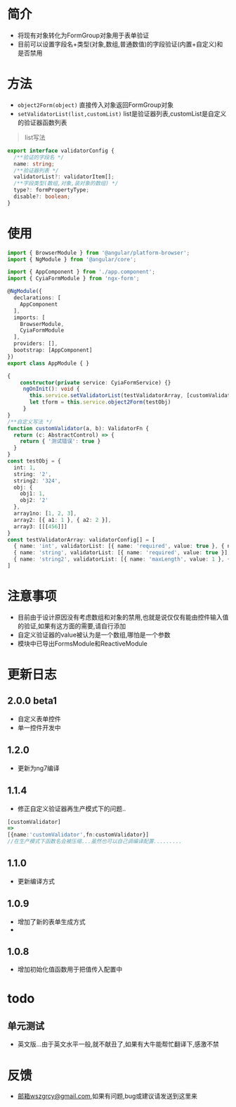 # 简介
- 将现有对象转化为FormGroup对象用于表单验证
- 目前可以设置字段名+类型(对象,数组,普通数值)的字段验证(内置+自定义)和是否禁用

# 方法
- `object2Form(object)` 直接传入对象返回FormGroup对象
- `setValidatorList(list,customList)` list是验证器列表,customList是自定义的验证器函数列表
> list写法 
``` ts
export interface validatorConfig {
  /**验证的字段名 */
  name: string;
  /**验证器列表 */
  validatorList?: validatorItem[];
  /**字段类型(数组,对象,装对象的数组) */
  type?: formPropertyType;
  disable?: boolean;
}

```
# 使用
``` ts 
import { BrowserModule } from '@angular/platform-browser';
import { NgModule } from '@angular/core';

import { AppComponent } from './app.component';
import { CyiaFormModule } from 'ngx-form';

@NgModule({
  declarations: [
    AppComponent
  ],
  imports: [
    BrowserModule,
    CyiaFormModule
  ],
  providers: [],
  bootstrap: [AppComponent]
})
export class AppModule { }

```
``` ts
{
    constructor(private service: CyiaFormService) {}
     ngOnInit(): void {
       this.service.setValidatorList(testValidatorArray, [customValidator])
       let tform = this.service.object2Form(testObj)
     }
}
/**自定义写法 */
function customValidator(a, b): ValidatorFn {
  return (c: AbstractControl) => {
    return { '测试错误': true }
  }
}
const testObj = {
  int: 1,
  string: '2',
  string2: '324',
  obj: {
    obj1: 1,
    obj2: '2'
  },
  array1no: [1, 2, 3],
  array2: [{ a1: 1 }, { a2: 2 }],
  array3: [[[456]]]
}
const testValidatorArray: validatorConfig[] = [
  { name: 'int', validatorList: [{ name: 'required', value: true }, { name: 'email', value: true }] },
  { name: 'string', validatorList: [{ name: 'required', value: true }], disable: true },
  { name: 'string2', validatorList: [{ name: 'maxLength', value: 1 }, { name: 'customValidator', value: [9, 2] }] }
]
```

# 注意事项
- 目前由于设计原因没有考虑数组和对象的禁用,也就是说仅仅有能由控件输入值的验证,如果有这方面的需要,请自行添加
- 自定义验证器的value被认为是一个数组,哪怕是一个参数
- 模块中已导出FormsModule和ReactiveModule
# 更新日志
## 2.0.0 beta1
- 自定义表单控件
- 单一控件开发中
## 1.2.0
- 更新为ng7编译
## 1.1.4
- 修正自定义验证器再生产模式下的问题..

```ts
[customValidator]
=>
[{name:'customValidator',fn:customValidator}]
//在生产模式下函数名会被压缩...虽然也可以自己调编译配置.........
```
## 1.1.0
- 更新编译方式
## 1.0.9
- 增加了新的表单生成方式
- 
## 1.0.8
- 增加初始化值函数用于把值传入配置中
# todo 
## 单元测试
- 英文版...由于英文水平一般,就不献丑了,如果有大牛能帮忙翻译下,感激不禁

# 反馈
- 邮箱wszgrcy@gmail.com,如果有问题,bug或建议请发送到这里来